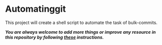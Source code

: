 # Automatinggit
This project will create a shell script to automate the task of bulk-commits.


***You are always welcome to add more things or improve any resource in this repository by following [these](https://github.com/Aman9026/Automatinggit/blob/master/Contribute.md) instructions.***

